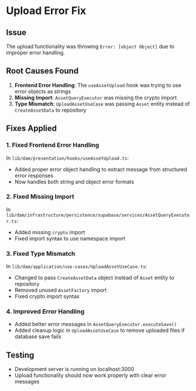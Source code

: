 # Upload Error Fix

## Issue
The upload functionality was throwing `Error: [object Object]` due to improper error handling.

## Root Causes Found

1. **Frontend Error Handling**: The `useAssetUpload` hook was trying to use error objects as strings
2. **Missing Import**: `AssetQueryExecutor` was missing the crypto import
3. **Type Mismatch**: `UploadAssetUseCase` was passing `Asset` entity instead of `CreateAssetData` to repository

## Fixes Applied

### 1. Fixed Frontend Error Handling
In `lib/dam/presentation/hooks/useAssetUpload.ts`:
- Added proper error object handling to extract message from structured error responses
- Now handles both string and object error formats

### 2. Fixed Missing Import
In `lib/dam/infrastructure/persistence/supabase/services/AssetQueryExecutor.ts`:
- Added missing `crypto` import
- Fixed import syntax to use namespace import

### 3. Fixed Type Mismatch
In `lib/dam/application/use-cases/UploadAssetUseCase.ts`:
- Changed to pass `CreateAssetData` object instead of `Asset` entity to repository
- Removed unused `AssetFactory` import
- Fixed crypto import syntax

### 4. Improved Error Handling
- Added better error messages in `AssetQueryExecutor.executeSave()`
- Added cleanup logic in `UploadAssetUseCase` to remove uploaded files if database save fails

## Testing
- Development server is running on localhost:3000
- Upload functionality should now work properly with clear error messages 